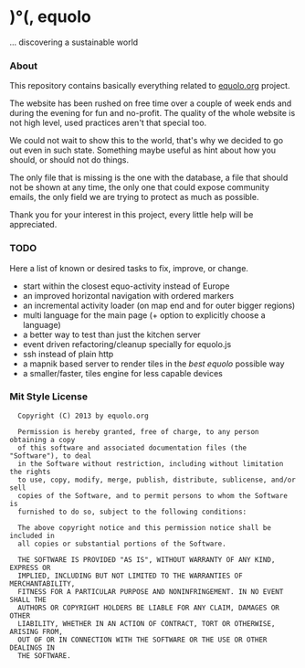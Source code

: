 )°(, equolo
===========

 ... discovering a sustainable world


### About

This repository contains basically everything related to [equolo.org](http://equolo.org/) project.

The website has been rushed on free time over a couple of week ends and during the evening for fun and no-profit.
The quality of the whole website is not high level, used practices aren't that special too.

We could not wait to show this to the world, that's why we decided to go out even in such state.
Something maybe useful as hint about how you should, or should not do things.

The only file that is missing is the one with the database, a file that should not be shown at any time, the only one that could expose community emails, the only field we are trying to protect as much as possible.

Thank you for your interest in this project, every little help will be appreciated.

### TODO

Here a list of known or desired tasks to fix, improve, or change.

  * start within the closest equo-activity instead of Europe
  * an improved horizontal navigation with ordered markers
  * an incremental activity loader (on map end and for outer bigger regions)
  * multi language for the main page (+ option to explicitly choose a language)
  * a better way to test than just the kitchen server
  * event driven refactoring/cleanup specially for equolo.js
  * ssh instead of plain http
  * a mapnik based server to render tiles in the _best equolo_ possible way
  * a smaller/faster, tiles engine for less capable devices

### Mit Style License
```
  Copyright (C) 2013 by equolo.org

  Permission is hereby granted, free of charge, to any person obtaining a copy
  of this software and associated documentation files (the "Software"), to deal
  in the Software without restriction, including without limitation the rights
  to use, copy, modify, merge, publish, distribute, sublicense, and/or sell
  copies of the Software, and to permit persons to whom the Software is
  furnished to do so, subject to the following conditions:

  The above copyright notice and this permission notice shall be included in
  all copies or substantial portions of the Software.

  THE SOFTWARE IS PROVIDED "AS IS", WITHOUT WARRANTY OF ANY KIND, EXPRESS OR
  IMPLIED, INCLUDING BUT NOT LIMITED TO THE WARRANTIES OF MERCHANTABILITY,
  FITNESS FOR A PARTICULAR PURPOSE AND NONINFRINGEMENT. IN NO EVENT SHALL THE
  AUTHORS OR COPYRIGHT HOLDERS BE LIABLE FOR ANY CLAIM, DAMAGES OR OTHER
  LIABILITY, WHETHER IN AN ACTION OF CONTRACT, TORT OR OTHERWISE, ARISING FROM,
  OUT OF OR IN CONNECTION WITH THE SOFTWARE OR THE USE OR OTHER DEALINGS IN
  THE SOFTWARE.
```

